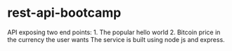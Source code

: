 # rest-api-bootcamp
API exposing two end points: 1. The popular hello world 2. Bitcoin price in the currency the user wants  The service is built using node js and express.
